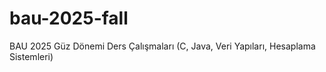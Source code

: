 # bau-2025-fall
BAU 2025 Güz Dönemi Ders Çalışmaları (C, Java, Veri Yapıları, Hesaplama Sistemleri)
